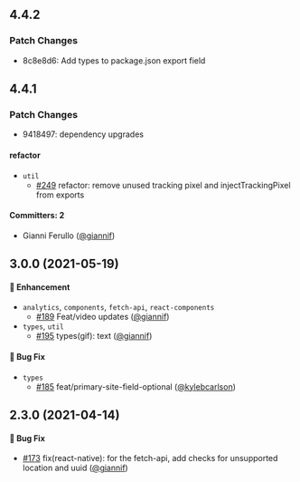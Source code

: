## 4.4.2

### Patch Changes

-   8c8e8d6: Add types to package.json export field

## 4.4.1

### Patch Changes

-   9418497: dependency upgrades

#### refactor

-   `util`
    -   [#249](https://github.com/Giphy/giphy-js/pull/249) refactor: remove unused tracking pixel and injectTrackingPixel from exports

#### Committers: 2

-   Gianni Ferullo ([@giannif](https://github.com/giannif))

## 3.0.0 (2021-05-19)

#### :rocket: Enhancement

-   `analytics`, `components`, `fetch-api`, `react-components`
    -   [#189](https://github.com/Giphy/giphy-js/pull/189) Feat/video updates ([@giannif](https://github.com/giannif))
-   `types`, `util`
    -   [#195](https://github.com/Giphy/giphy-js/pull/195) types(gif): text ([@giannif](https://github.com/giannif))

#### :bug: Bug Fix

-   `types`
    -   [#185](https://github.com/Giphy/giphy-js/pull/185) feat/primary-site-field-optional ([@kylebcarlson](https://github.com/kylebcarlson))

## 2.3.0 (2021-04-14)

#### :bug: Bug Fix

-   [#173](https://github.com/Giphy/giphy-js/pull/173) fix(react-native): for the fetch-api, add checks for unsupported location and uuid ([@giannif](https://github.com/giannif))
